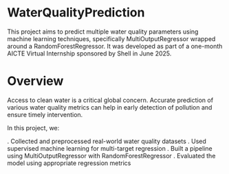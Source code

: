 # WaterQualityPrediction
This project aims to predict multiple water quality parameters using machine learning techniques, specifically MultiOutputRegressor wrapped around a RandomForestRegressor. It was developed as part of a one-month AICTE Virtual Internship sponsored by Shell in June 2025.
# Overview
Access to clean water is a critical global concern. Accurate prediction of various water quality metrics can help in early detection of pollution and ensure timely intervention.

In this project, we:

. Collected and preprocessed real-world water quality datasets
. Used supervised machine learning for multi-target regression
. Built a pipeline using MultiOutputRegressor with RandomForestRegressor
. Evaluated the model using appropriate regression metrics
